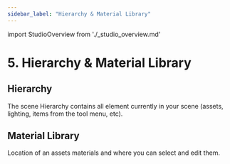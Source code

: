 ```yaml
---
sidebar_label: "Hierarchy & Material Library"
---
```

import StudioOverview from './_studio_overview.md'

# 5. Hierarchy & Material Library
<StudioOverview />

## Hierarchy
The scene Hierarchy contains all element currently in your scene (assets, lighting, items from the tool menu, etc).
## Material Library
Location of an assets materials and where you can select and edit them.
